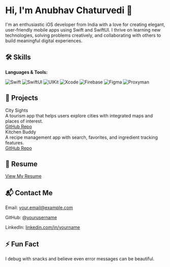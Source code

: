 </head>
<body>
  <h1>Hi, I'm Anubhav Chaturvedi 👋</h1>
  <p>I'm an enthusiastic iOS developer from India with a love for creating elegant, user-friendly mobile apps using Swift and SwiftUI. I thrive on learning new technologies, solving problems creatively, and collaborating with others to build meaningful digital experiences.</p>

  <div class="section">
    <h2>🛠️ Skills</h2>
    <div class="skills">
      <p><strong>Languages & Tools:</strong></p>
      <img src="https://img.shields.io/badge/Swift-F05138?style=for-the-badge&logo=swift&logoColor=white" alt="Swift">
      <img src="https://img.shields.io/badge/SwiftUI-5E5E5E?style=for-the-badge&logo=apple&logoColor=white" alt="SwiftUI">
      <img src="https://img.shields.io/badge/UIKit-000000?style=for-the-badge&logo=apple&logoColor=white" alt="UIKit">
      <img src="https://img.shields.io/badge/Xcode-147EFB?style=for-the-badge&logo=xcode&logoColor=white" alt="Xcode">
      <img src="https://img.shields.io/badge/Firebase-FFCA28?style=for-the-badge&logo=firebase&logoColor=black" alt="Firebase">
      <img src="https://img.shields.io/badge/Figma-F24E1E?style=for-the-badge&logo=figma&logoColor=white" alt="Figma">
      <img src="https://img.shields.io/badge/Proxyman-8C52FF?style=for-the-badge&logoColor=white" alt="Proxyman">
    </div>
  </div>

  <div class="section">
    <h2>📱 Projects</h2>
    <div class="project-card">
      <div class="project-title">City Sights</div>
      <div class="project-description">A tourism app that helps users explore cities with integrated maps and places of interest.</div>
      <div class="project-link"><a href="https://github.com/yourusername/city-sights" target="_blank">GitHub Repo</a></div>
    </div>
    <div class="project-card">
      <div class="project-title">Kitchen Buddy</div>
      <div class="project-description">A recipe management app with search, favorites, and ingredient tracking features.</div>
      <div class="project-link"><a href="https://github.com/yourusername/kitchen-buddy" target="_blank">GitHub Repo</a></div>
    </div>
  </div>

  <div class="section">
    <h2>📄 Resume</h2>
    <p><a href="https://your-link.com/resume.pdf" target="_blank">View My Resume</a></p>
  </div>

  <div class="section">
    <h2>📬 Contact Me</h2>
    <p>Email: <a href="mailto:your.email@example.com">your.email@example.com</a></p>
    <p>GitHub: <a href="https://github.com/yourusername" target="_blank">@yourusername</a></p>
    <p>LinkedIn: <a href="https://linkedin.com/in/yourname" target="_blank">linkedin.com/in/yourname</a></p>
  </div>

  <div class="section">
    <h2>⚡ Fun Fact</h2>
    <p>I debug with snacks and believe even error messages can be beautiful.</p>
  </div>
</body>
</html>

